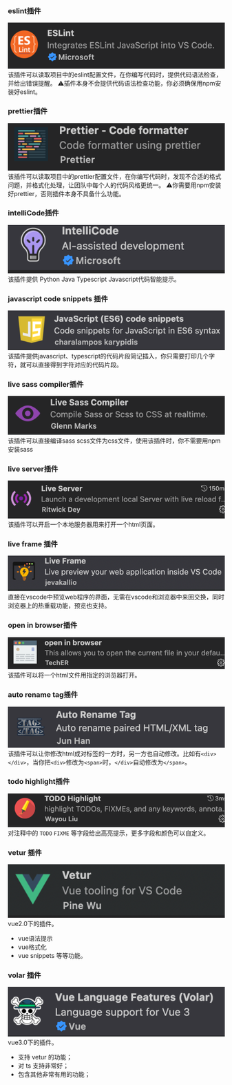### eslint插件
![eslint插件](./eslint.png)
该插件可以读取项目中的eslint配置文件，在你编写代码时，提供代码语法检查，并给出错误提醒。
⚠️插件本身不会提供代码语法检查功能，你必须确保用npm安装好eslint。


### prettier插件
![prettier插件](./prettier.png)
该插件可以读取项目中的prettier配置文件，在你编写代码时，发现不合适的格式问题，并格式化处理，让团队中每个人的代码风格更统一。
⚠️你需要用npm安装好prettier，否则插件本身不具备什么功能。


### intelliCode插件
![intelliCode插件](./intellicode.png)
该插件提供 Python Java Typescript Javascript代码智能提示。


### javascript code snippets 插件
![javascript code snippets 插件](./javascriptCodeSnippets.png)
该插件提供javascript、typescript的代码片段简记插入，你只需要打印几个字符，就可以直接得到字符对应的代码片段。


### live sass compiler插件
![live sass compiler插件](./liveSassCompiler.png)
该插件可以直接编译sass scss文件为css文件，使用该插件时，你不需要用npm安装sass


### live server插件
![](./liveServer.png)
该插件可以开启一个本地服务器用来打开一个html页面。


### live frame 插件
![](./liveFrame.png)
直接在vscode中预览web程序的界面，无需在vscode和浏览器中来回交换，同时浏览器上的热重载功能，预览也支持。


### open in browser插件
![](./open%20in%20browser.png)
该插件可以将一个html文件用指定的浏览器打开。


### auto rename tag插件
![](./autoRenameTag.png)
该插件可以让你修改html成对标签的一方时，另一方也自动修改。比如有`<div></div>`，当你把`<div>`修改为`<span>`时，`</div>`自动修改为`</span>`。


### todo highlight插件
![](./todoHighlight.png)
对注释中的 `TODO`  `FIXME` 等字段给出高亮提示，更多字段和颜色可以自定义。


### vetur 插件
![](./vetur.png)
vue2.0下的插件。
* vue语法提示
* vue格式化
* vue snippets 
等等功能。


### volar 插件
![](./volar.png)
vue3.0下的插件。
* 支持 vetur 的功能；
* 对 ts 支持非常好；
* 包含其他非常有用的功能；
  